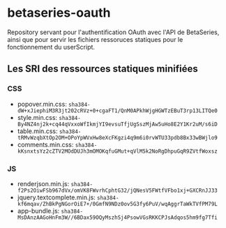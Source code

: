 # betaseries-oauth
Repository servant pour l'authentification OAuth avec l'API de BetaSeries, ainsi que pour servir les fichiers ressoruces statiques pour le fonctionnement du userScript.

## Les SRI des ressources statiques minifiées

### CSS
* popover.min.css:  `sha384-dW+xJiephiM3R3jt202cRVz+0+cgaFT1/QnM0APkhWjgHGWTzEBuT3rp13LITQe0`
* style.min.css:    `sha384-By4NZ4nj2k+cq44qVxxoWfIkmjYI9evsuTfjUgSszMjAw5uHo8E2Y1Kr2uM/s6iD`
* table.min.css:    `sha384-tRMvWzqbXtOp2OM+OPoYpWVxHw8eXcFKgzi4q9m6i0rvWTU33pdb8Bx33wBWjlo9`
* comments.min.css: `sha384-kKsnxtsYz2cZTV2MOdDUJh3mOMOKqfuGMut+qVlM5k2NoRgDhpuGqR9ZVtfWoxsz`

### JS
* renderjson.min.js: `sha384-f2Ps2OiwFSb967dVx/omVK8FWvrhCphtG32/jQNesV5FWtfVFbo1xj+GXCRnJJ33`
* jquery.textcomplete.min.js: `sha384-kf6mqav/ZhBkPgNGorOiE7+/0GmfN9NDz0ov5G3fy6PuV/wqAggrTaWkTVfPM79L`
* app-bundle.js: `sha384-MsDAnzAAGoHnFm3W//6BDax59OQyMszhSj4PsowVGsRKKCPJsAdqos5hm9fg7Tfi`